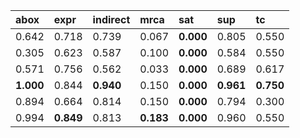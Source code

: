  | abox      | expr       | indirect   | mrca       | sat        | sup        | tc         | 
 | :---      | :---       | :---       | :---       | :---       | :---       | :---       | 
 | 0.642     | 0.718      | 0.739      | 0.067      | **0.000**  | 0.805      | 0.550      | 
 | 0.305     | 0.623      | 0.587      | 0.100      | **0.000**  | 0.584      | 0.550      | 
 | 0.571     | 0.756      | 0.562      | 0.033      | **0.000**  | 0.689      | 0.617      | 
 | **1.000** | 0.844      | **0.940**  | 0.150      | **0.000**  | **0.961**  | **0.750**  | 
 | 0.894     | 0.664      | 0.814      | 0.150      | **0.000**  | 0.794      | 0.300      | 
 | 0.994     | **0.849**  | 0.813      | **0.183**  | **0.000**  | 0.960      | 0.550      | 
